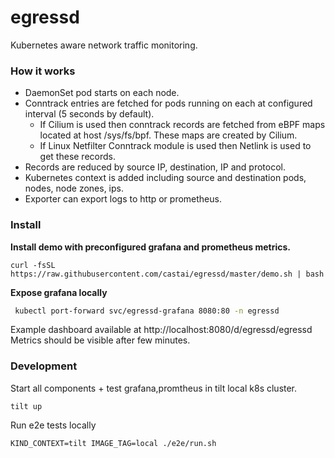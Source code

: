# egressd

Kubernetes aware network traffic monitoring.

### How it works

* DaemonSet pod starts on each node.
* Conntrack entries are fetched for pods running on each at configured interval (5 seconds by default).
  * If Cilium is used then conntrack records are fetched from eBPF maps located at host /sys/fs/bpf. These maps are created by Cilium.
  * If Linux Netfilter Conntrack module is used then Netlink is used to get these records.
* Records are reduced by source IP, destination, IP and protocol.
* Kubernetes context is added including source and destination pods, nodes, node zones, ips.
* Exporter can export logs to http or prometheus.

### Install

**Install demo with preconfigured grafana and prometheus metrics.**
```
curl -fsSL https://raw.githubusercontent.com/castai/egressd/master/demo.sh | bash
```

**Expose grafana locally**
```sh
 kubectl port-forward svc/egressd-grafana 8080:80 -n egressd
```
Example dashboard available at http://localhost:8080/d/egressd/egressd
Metrics should be visible after few minutes.

### Development

Start all components + test grafana,promtheus in tilt local k8s cluster.
```
tilt up
```

Run e2e tests locally
```
KIND_CONTEXT=tilt IMAGE_TAG=local ./e2e/run.sh
```
